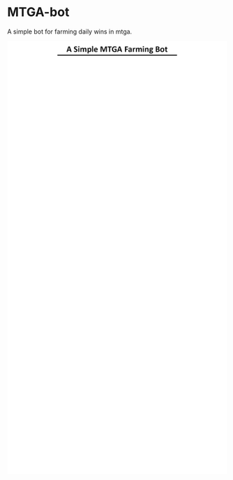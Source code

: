 # MTGA-bot
A simple bot for farming daily wins in mtga.

![MTGA_Bot](https://raw.githubusercontent.com/Patsa-code/MTGA-bot/master/.github/MTGA_Bot.png)
